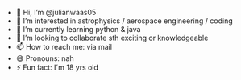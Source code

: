 - 👋 Hi, I’m @julianwaas05
- 👀 I’m interested in astrophysics / aerospace engineering / coding
- 🌱 I’m currently learning python & java
- 💞️ I’m looking to collaborate sth exciting or knowledgeable
- 📫 How to reach me: via mail
- 😄 Pronouns: nah
- ⚡ Fun fact: I´m 18 yrs old

<!---
julianwaas05/julianwaas05 is a ✨ special ✨ repository because its `README.md` (this file) appears on your GitHub profile.
You can click the Preview link to take a look at your changes.
--->

